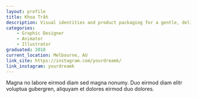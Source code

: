 ```yaml
---
layout: profile
title: Khoa Trần
description: Visual identities and product packaging for a gentle, delicate and refined event planning and design firms.
categories:
    - Graphic Designer
    - Animator
    - Illustrator
graduated: 2018
current_location: Melbourne, AU
link_site: https://instagram.com/yourdreamk/
link_instagram: yourdreamk
---
```


Magna no labore eirmod diam sed magna nonumy. Duo eirmod diam elitr voluptua gubergren, aliquyam et dolores eirmod duo dolores.
